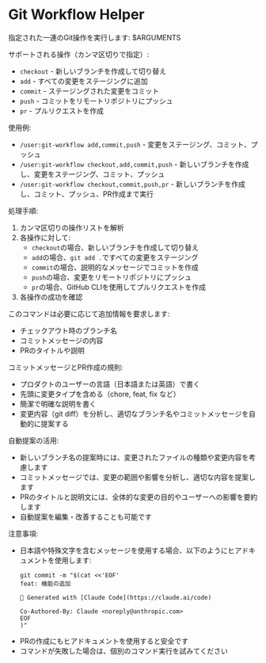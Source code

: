 # Git Workflow Helper

指定された一連のGit操作を実行します: $ARGUMENTS

サポートされる操作（カンマ区切りで指定）:
- `checkout` - 新しいブランチを作成して切り替え
- `add` - すべての変更をステージングに追加
- `commit` - ステージングされた変更をコミット
- `push` - コミットをリモートリポジトリにプッシュ
- `pr` - プルリクエストを作成

使用例:
- `/user:git-workflow add,commit,push` - 変更をステージング、コミット、プッシュ
- `/user:git-workflow checkout,add,commit,push` - 新しいブランチを作成し、変更をステージング、コミット、プッシュ
- `/user:git-workflow checkout,commit,push,pr` - 新しいブランチを作成し、コミット、プッシュ、PR作成まで実行

処理手順:
1. カンマ区切りの操作リストを解析
2. 各操作に対して:
   - `checkout`の場合、新しいブランチを作成して切り替え
   - `add`の場合、`git add .`ですべての変更をステージング
   - `commit`の場合、説明的なメッセージでコミットを作成
   - `push`の場合、変更をリモートリポジトリにプッシュ
   - `pr`の場合、GitHub CLIを使用してプルリクエストを作成
3. 各操作の成功を確認

このコマンドは必要に応じて追加情報を要求します:
- チェックアウト時のブランチ名
- コミットメッセージの内容
- PRのタイトルや説明

コミットメッセージとPR作成の規則:
- プロダクトのユーザーの言語（日本語または英語）で書く
- 先頭に変更タイプを含める（chore, feat, fix など）
- 簡潔で明確な説明を書く
- 変更内容（git diff）を分析し、適切なブランチ名やコミットメッセージを自動的に提案する

自動提案の活用:
- 新しいブランチ名の提案時には、変更されたファイルの種類や変更内容を考慮します
- コミットメッセージでは、変更の範囲や影響を分析し、適切な内容を提案します
- PRのタイトルと説明文には、全体的な変更の目的やユーザーへの影響を要約します
- 自動提案を編集・改善することも可能です

注意事項:
- 日本語や特殊文字を含むメッセージを使用する場合、以下のようにヒアドキュメントを使用します:
  ```
  git commit -m "$(cat <<'EOF'
  feat: 機能の追加
  
  🤖 Generated with [Claude Code](https://claude.ai/code)
  
  Co-Authored-By: Claude <noreply@anthropic.com>
  EOF
  )"
  ```
- PRの作成にもヒアドキュメントを使用すると安全です
- コマンドが失敗した場合は、個別のコマンド実行を試みてください